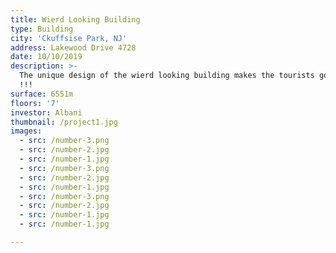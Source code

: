 ```yaml
---
title: Wierd Looking Building
type: Building
city: 'Ckuffsise Park, NJ'
address: Lakewood Drive 4728
date: 10/10/2019
description: >-
  The unique design of the wierd looking building makes the tourists go crazy
  !!!
surface: 6551m
floors: '7'
investor: Albani
thumbnail: /project1.jpg
images:
  - src: /number-3.png
  - src: /number-2.jpg
  - src: /number-1.jpg
  - src: /number-3.png
  - src: /number-2.jpg
  - src: /number-1.jpg
  - src: /number-3.png
  - src: /number-2.jpg
  - src: /number-1.jpg
  - src: /number-1.jpg

---
```

